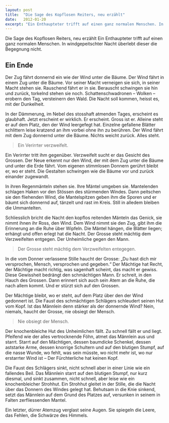 ```yaml
---
layout: post
title:  "Die Sage des Kopflosen Reiters, neu erzählt"
date:   2012-01-20
excerpt: "Ein Enthaupteter trifft auf einen ganz normalen Menschen. In windgepeitschter Nacht überlebt dieser die Begegnung nicht."
---
```




Die Sage des Kopflosen Reiters, neu erzählt
Ein Enthaupteter trifft auf einen ganz normalen Menschen. In windgepeitschter Nacht überlebt dieser die Begegnung nicht.

## Ein Ende

Der Zug fährt donnernd ein wie der Wind unter die Bäume. Der Wind fährt in einem Zug unter die Bäume. Vor seiner Macht verneigen sie sich, in seiner Macht stehen sie. Rauschend fährt er in sie. Berauscht schwingen sie hin und zurück, torkelnd stehen sie noch. Schattenschwadronen – Wolken – erobern den Tag, versteinern den Wald. Die Nacht soll kommen, heisst es, mit der Dunkelheit.

In der Dämmerung, im Nebel des stosshaft atmenden Tages, erscheint es glaubhaft. Jetzt erscheint er wirklich. Er erscheint. Gross ist er. Alleine steht er auf dem Platz, den der Wind leergefegt hat. Einzelne gefallene Blätter schlittern leise kratzend an ihm vorbei ohne ihn zu berühren. Der Wind fährt mit dem Zug donnernd unter die Bäume. Nichts weicht zurück. Alles steht.

> Ein Verirrter verzweifelt.

Ein Verirrter tritt ihm gegenüber. Verzweifelt sucht er das Gesicht des Grossen. Der Neue erkennt nur den Wind, der mit dem Zug unter die Bäume und unter die Erde fährt. Vom eigenen stimmlosen Donnern gerührt bleibt er, wo er steht. Die Gestalten schwingen wie die Bäume vor und zurück einander zugewandt.

In ihren Regenmänteln stehen sie. Ihre Mäntel umgeben sie. Mantelenden schlagen Haken vor den Stössen des stürmenden Windes. Dann peitschen sie den fliehenden Wind, die Mantelspitzen geben ihm die Sporen und er bäumt sich donnernd auf, tänzelt und rast im Kreis. Still in alledem bleiben die Ummantelten.

Schliesslich bricht die Nacht den kopflos reitenden Mänteln das Genick, sie nimmt ihnen ihr Ross, den Wind. Dem Wind nimmt sie den Zug, gibt ihm die Erinnerung an die Ruhe über Wipfeln. Die Mäntel hängen, die Blätter liegen; erhängt und offen erlegt hat die Nacht. Der Grosse steht mächtig dem Verzweifelten entgegen. Der Unheimliche gegen den Mann.

> Der Grosse steht mächtig dem Verzweifelten entegegen.

In die vom Donner verlassene Stille haucht der Grosse: „Du hast dich mir versprochen, Mensch, versprochen und gegeben.“ Der Mächtige hat Recht, der Mächtige macht richtig, was sagenhaft scheint, das macht er gewiss. Diese Gewissheit bedrängt den schmächtigen Mann. Er schreit, in den Hauch des Grossen. Dann erinnert sich auch sein Atem an die Ruhe, die nach allem kommt. Und er stürzt sich auf den Grossen.

Der Mächtige bleibt, wo er steht, auf dem Platz über den der Wind gedonnert ist. Die Faust des schmächtigen Schlägers schleudert seinen Hut vom Kopf. Ist das Männlein denn stärker als der donnernde Wind? Nein, niemals, haucht der Grosse, nie obsiegt der Mensch.

> Nie obsiegt der Mensch.

Der knochenbleiche Hut des Unheimlichen fällt. Zu schnell fällt er und liegt. Pfeifend wie der alles vertrocknende Föhn, atmet das Männlein aus und starrt. Starrt auf den Mächtigen, dessen baumdicke Schenkel, dessen aststarke Arme, dessen knorrige Schultern und auf den blutigen Stumpf, auf die nasse Wunde, wo fehlt, was sein müsste, wo nicht mehr ist, wo nur erstarrter Wind ist – Der Fürchterliche hat keinen Kopf.

Die Faust des Schlägers sinkt, nicht schnell aber in einer Linie wie ein fallendes Beil. Das Männlein starrt auf den blutigen Stumpf, nur kurz diesmal, und sinkt zusammen, nicht schnell, aber leise wie ein knochenbleicher Strohhut. Ein Strohhut gleitet in der Stille, die die Nacht über das Donnern des Windes gelegt hat. Behutsam in die Knie sinkend, setzt das Männlein auf dem Grund des Platzes auf, versunken in seinem in Falten zerfliessenden Mantel.

Ein letzter, dürrer Atemzug verglast seine Augen. Sie spiegeln die Leere, das Fehlen, die Schwärze des Himmels.